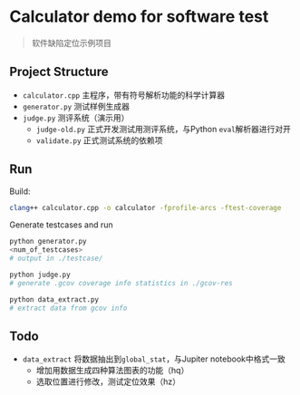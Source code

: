 # Calculator demo for software test

> 软件缺陷定位示例项目

## Project Structure

* `calculator.cpp` 主程序，带有符号解析功能的科学计算器
* `generator.py` 测试样例生成器
* `judge.py` 测评系统（演示用）
    * `judge-old.py` 正式开发测试用测评系统，与Python `eval`解析器进行对开
    * `validate.py` 正式测试系统的依赖项

## Run

Build:

```bash
clang++ calculator.cpp -o calculator -fprofile-arcs -ftest-coverage
```

Generate testcases and run

```python
python generator.py
<num_of_testcases>
# output in ./testcase/

python judge.py
# generate .gcov coverage info statistics in ./gcov-res

python data_extract.py
# extract data from gcov info
```



## Todo

* `data_extract` 将数据抽出到`global_stat`，与Jupiter notebook中格式一致
    * 增加用数据生成四种算法图表的功能（hq）
    * 选取位置进行修改，测试定位效果（hz）
